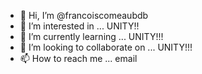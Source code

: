 - 👋 Hi, I’m @francoiscomeaubdb
- 👀 I’m interested in ... UNITY!!
- 🌱 I’m currently learning ... UNITY!!!
- 💞️ I’m looking to collaborate on ... UNITY!!!
- 📫 How to reach me ... email

<!---
francoiscomeaubdb/francoiscomeaubdb is a ✨ special ✨ repository because its `README.md` (this file) appears on your GitHub profile.
You can click the Preview link to take a look at your changes.
--->

